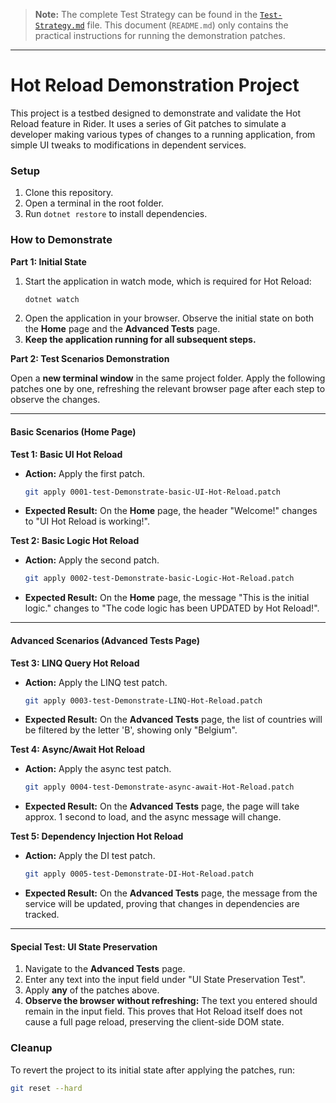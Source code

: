 > **Note:** The complete Test Strategy can be found in the [`Test-Strategy.md`](Test-Strategy.md) file. This document (`README.md`) only contains the practical instructions for running the demonstration patches.

---
# Hot Reload Demonstration Project

This project is a testbed designed to demonstrate and validate the Hot Reload feature in Rider. It uses a series of Git patches to simulate a developer making various types of changes to a running application, from simple UI tweaks to modifications in dependent services.

### Setup

1.  Clone this repository.
2.  Open a terminal in the root folder.
3.  Run `dotnet restore` to install dependencies.

### How to Demonstrate

**Part 1: Initial State**

1.  Start the application in watch mode, which is required for Hot Reload:
    ```bash
    dotnet watch
    ```
2.  Open the application in your browser. Observe the initial state on both the **Home** page and the **Advanced Tests** page.
3.  **Keep the application running for all subsequent steps.**

**Part 2: Test Scenarios Demonstration**

Open a **new terminal window** in the same project folder. Apply the following patches one by one, refreshing the relevant browser page after each step to observe the changes.

---

#### **Basic Scenarios (Home Page)**

**Test 1: Basic UI Hot Reload**
*   **Action:** Apply the first patch.
    ```bash
    git apply 0001-test-Demonstrate-basic-UI-Hot-Reload.patch
    ```
*   **Expected Result:** On the **Home** page, the header "Welcome!" changes to "UI Hot Reload is working!".

**Test 2: Basic Logic Hot Reload**
*   **Action:** Apply the second patch.
    ```bash
    git apply 0002-test-Demonstrate-basic-Logic-Hot-Reload.patch
    ```
*   **Expected Result:** On the **Home** page, the message "This is the initial logic." changes to "The code logic has been UPDATED by Hot Reload!".

---

#### **Advanced Scenarios (Advanced Tests Page)**

**Test 3: LINQ Query Hot Reload**
*   **Action:** Apply the LINQ test patch.
    ```bash
    git apply 0003-test-Demonstrate-LINQ-Hot-Reload.patch
    ```
*   **Expected Result:** On the **Advanced Tests** page, the list of countries will be filtered by the letter 'B', showing only "Belgium".

**Test 4: Async/Await Hot Reload**
*   **Action:** Apply the async test patch.
    ```bash
    git apply 0004-test-Demonstrate-async-await-Hot-Reload.patch
    ```
*   **Expected Result:** On the **Advanced Tests** page, the page will take approx. 1 second to load, and the async message will change.

**Test 5: Dependency Injection Hot Reload**
*   **Action:** Apply the DI test patch.
    ```bash
    git apply 0005-test-Demonstrate-DI-Hot-Reload.patch
    ```
*   **Expected Result:** On the **Advanced Tests** page, the message from the service will be updated, proving that changes in dependencies are tracked.

---

#### **Special Test: UI State Preservation**

1.  Navigate to the **Advanced Tests** page.
2.  Enter any text into the input field under "UI State Preservation Test".
3.  Apply **any** of the patches above.
4.  **Observe the browser without refreshing:** The text you entered should remain in the input field. This proves that Hot Reload itself does not cause a full page reload, preserving the client-side DOM state.

### Cleanup

To revert the project to its initial state after applying the patches, run:
```bash
git reset --hard
```
